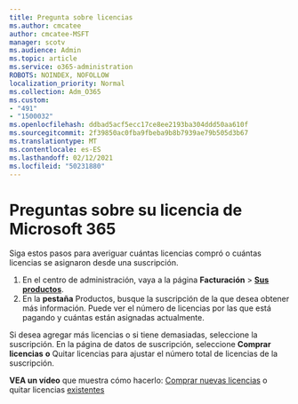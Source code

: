 ```yaml
---
title: Pregunta sobre licencias
ms.author: cmcatee
author: cmcatee-MSFT
manager: scotv
ms.audience: Admin
ms.topic: article
ms.service: o365-administration
ROBOTS: NOINDEX, NOFOLLOW
localization_priority: Normal
ms.collection: Adm_O365
ms.custom:
- "491"
- "1500032"
ms.openlocfilehash: ddbad5acf5ecc17ce8ee2193ba304ddd50aa610f
ms.sourcegitcommit: 2f39850ac0fba9fbeba9b8b7939ae79b505d3b67
ms.translationtype: MT
ms.contentlocale: es-ES
ms.lasthandoff: 02/12/2021
ms.locfileid: "50231880"
---
```

# <a name="questions-about-your-microsoft-365-license"></a>Preguntas sobre su licencia de Microsoft 365

Siga estos pasos para averiguar cuántas licencias compró o cuántas licencias se asignaron desde una suscripción.
  
1. En el centro de administración, vaya a la página **Facturación** \> **[Sus productos](https://go.microsoft.com/fwlink/p/?linkid=842054)**.
2. En la **pestaña** Productos, busque la suscripción de la que desea obtener más información. Puede ver el número de licencias por las que está pagando y cuántas están asignadas actualmente.

Si desea agregar más licencias o si tiene demasiadas, seleccione la suscripción. En la página de datos de suscripción, seleccione **Comprar licencias** **o** Quitar licencias para ajustar el número total de licencias de la suscripción.

**VEA un vídeo** que muestra cómo hacerlo: [Comprar nuevas licencias](https://go.microsoft.com/fwlink/p/?linkid=2154857) o quitar licencias [existentes](https://go.microsoft.com/fwlink/p/?linkid=2154938)